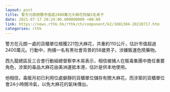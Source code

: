 ```yaml
---
layout: post
title: 警方元朗檢獲市值逾2400萬元大麻花拘捕1名男子
date: 2021-07-17 20:24:06.000000000 +08:00
link: https://news.rthk.hk/rthk/ch/component/k2/1601304-20210717.htm
categories: rthk
---
```


警方在元朗一處的貨櫃單位檢獲221包大麻花，共重約110公斤，估計市值超過2400萬元。行動中，拘捕一名有黑社會背景的58歲男子，涉嫌販運危險藥物。

西九龍總區反三合會行動組總督察李木易表示，相信被捕人在販毒集團中擔任重要角色，涉案的毒品大麻花由美洲運抵本港，估計是供本地使用。

他相信，毒販月初已利用位處僻靜的貨櫃單位儲存有關大麻花，而涉案的貨櫃單位會24小時開冷氣，以免大麻花的氣味傳出。
